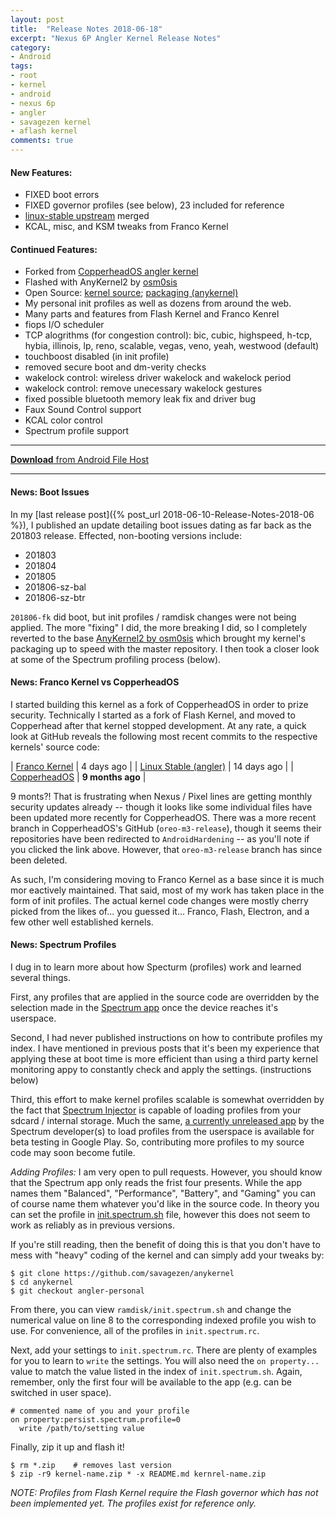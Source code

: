 ```yaml
---
layout: post
title:  "Release Notes 2018-06-18"
excerpt: "Nexus 6P Angler Kernel Release Notes"
category:
- Android
tags:
- root
- kernel
- android
- nexus 6p
- angler
- savagezen kernel
- aflash kernel
comments: true
---
```


#### New Features:

- FIXED boot errors
- FIXED governor profiles (see below), 23 included for reference
- [linux-stable upstream](https://github.com/android-linux-stable/angler) merged
- KCAL, misc, and KSM tweaks from Franco Kernel

#### Continued Features:

- Forked from [CopperheadOS angler kernel](https://github.com/AndroidHardening/kernel_huawei_angler)
- Flashed with AnyKernel2 by [osm0sis](https://github.com/osm0sis/AnyKernel2)
- Open Source:  [kernel source](https://github.com/savagezen/kernel_huawei_angler/tree/oreo-m3-personal); [packaging (anykernel)](https://github.com/savagezen/anykernel/tree/angler-personal)
- My personal init profiles as well as dozens from around the web.
- Many parts and features from Flash Kernel and Franco Kenrel
- fiops I/O scheduler
- TCP alogrithms (for congestion control):  bic, cubic, highspeed, h-tcp, hybia, illinois, lp, reno, scalable, vegas, veno, yeah, westwood (default)
- touchboost disabled (in init profile)
- removed secure boot and dm-verity checks
- wakelock control:  wireless driver wakelock and wakelock period
- wakelock control: remove unecessary wakelock gestures
- fixed possible bluetooth memory leak fix and driver bug
- Faux Sound Control support
- KCAL color control
- Spectrum profile support

----

[**Download** from Android File Host](https://androidfilehost.com/?fid=746163614322275717)

----

#### News:  Boot Issues

In my [last release post]({% post_url 2018-06-10-Release-Notes-2018-06 %}), I published an update detailing boot issues dating as far back as the 201803 release.  Effected, non-booting versions include:

- 201803
- 201804
- 201805
- 201806-sz-bal
- 201806-sz-btr

```201806-fk``` did boot, but init profiles / ramdisk changes were not being applied.  The more "fixing" I did, the more breaking I did, so I completely reverted to the base [AnyKernel2 by osm0sis](https://github.com/osm0sis/AnyKernel2) which brought my kernel's packaging up to speed with the master repository. I then took a closer look at some of the Spectrum profiling process (below).

#### News:  Franco Kernel vs CopperheadOS

I started building this kernel as a fork of CopperheadOS in order to prize security.  Technically I started as a fork of Flash Kernel, and moved to Copperhead after that kernel stopped development.  At any rate, a quick look at GitHub reveals the following most recent commits to the respective kernels' source code:

| [Franco Kernel](https://github.com/franciscofranco/angler) | 4 days ago |
| [Linux Stable (angler)](https://github.com/android-linux-stable/angler) | 14 days ago |
| [CopperheadOS](https://github.com/AndroidHardening/kernel_huawei_angler) | **9 months ago** |

9 monts?!  That is frustrating when Nexus / Pixel lines are getting monthly security updates already -- though it looks like some individual files have been updated more recently for CopperheadOS.  There was a more recent branch in CopperheadOS's GitHub (```oreo-m3-release```), though it seems their repositories have been redirected to ```AndroidHardening``` -- as you'll note if you clicked the link above.  However, that ```oreo-m3-release``` branch has since been deleted.

As such, I'm considering moving to Franco Kernel as a base since it is much mor eactively maintained.  That said, most of my work has taken place in the form of init profiles.  The actual kernel code changes were mostly cherry picked from the likes of... you guessed it... Franco, Flash, Electron, and a few other well established kernels.

#### News:  Spectrum Profiles

I dug in to learn more about how Specturm (profiles) work and learned several things.

First, any profiles that are applied in the source code are overridden by the selection made in the [Spectrum app](https://play.google.com/store/apps/details?id=org.frap129.spectrum) once the device reaches it's userspace.

Second, I had never published instructions on how to contribute profiles my index.  I have mentioned in previous posts that it's been my experience that applying these at boot time is more efficient than using a third party kernel monitoring appy to constantly check and apply the settings.  (instructions below)

Third, this effort to make kernel profiles scalable is somewhat overridden by the fact that [Spectrum Injector](https://forum.xda-developers.com/android/apps-games/app-spectrum-kernel-manager-users-t3601542) is capable of loading profiles from your sdcard / internal storage.  Much the same, [a currently unreleased app](https://play.google.com/store/apps/details?id=org.frap129.kernelprofiler) by the Spectrum developer(s) to load profiles from the userspace is available for beta testing in Google Play.  So, contributing more profiles to my source code may soon become futile.

*Adding Profiles:*  I am very open to pull requests.  However, you should know that the Spectrum app only reads the frist four presents.  While the app names them "Balanced", "Performance", "Battery", and "Gaming" you can of course name them whatever you'd like in the source code.  In theory you can set the profile in [init.spectrum.sh](https://github.com/savagezen/anykernel/blob/angler-personal/ramdisk/init.spectrum.sh) file, however this does not seem to work as reliably as in previous versions.

If you're still reading, then the benefit of doing this is that you don't have to mess with "heavy" coding of the kernel and can simply add your tweaks by:

```
$ git clone https://github.com/savagezen/anykernel
$ cd anykernel
$ git checkout angler-personal
```

From there, you can view ```ramdisk/init.spectrum.sh``` and change the numerical value on line 8 to the corresponding indexed profile you wish to use.  For convenience, all of the profiles in ```init.spectrum.rc```.

Next, add your settings to ```init.spectrum.rc```.  There are plenty of examples for you to learn to ```write``` the settings.  You will also need the ```on property...``` value to match the value listed in the index of ```init.spectrum.sh```.  Again, remember, only the first four will be available to the app (e.g. can be switched in user space).

```
# commented name of you and your profile
on property:persist.spectrum.profile=0
  write /path/to/setting value
```

Finally, zip it up and flash it!

```
$ rm *.zip    # removes last version
$ zip -r9 kernel-name.zip * -x README.md kernrel-name.zip
```

*NOTE: Profiles from Flash Kernel require the Flash governor which has not been implemented yet.  The profiles exist for reference only.*
